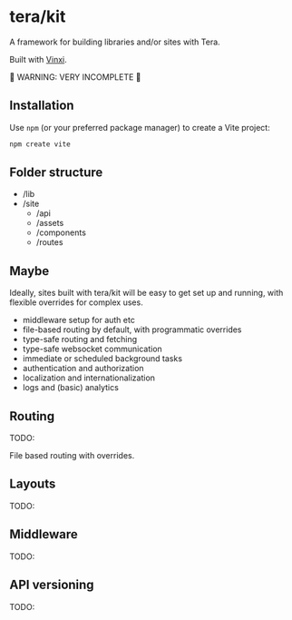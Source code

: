 # tera/kit

A framework for building libraries and/or sites with Tera.

Built with [Vinxi](https://github.com/nksaraf/vinxi).

🚧 WARNING: VERY INCOMPLETE 🚧

## Installation

Use `npm` (or your preferred package manager) to create a Vite project:

```bash
npm create vite
```

## Folder structure

- /lib
- /site
  - /api
  - /assets
  - /components
  - /routes

## Maybe

Ideally, sites built with tera/kit will be easy to get set up and running, with flexible overrides for complex uses.

- middleware setup for auth etc
- file-based routing by default, with programmatic overrides
- type-safe routing and fetching
- type-safe websocket communication
- immediate or scheduled background tasks
- authentication and authorization
- localization and internationalization
- logs and (basic) analytics

## Routing

TODO:

File based routing with overrides.

## Layouts

TODO:

## Middleware

TODO:

## API versioning

TODO:
